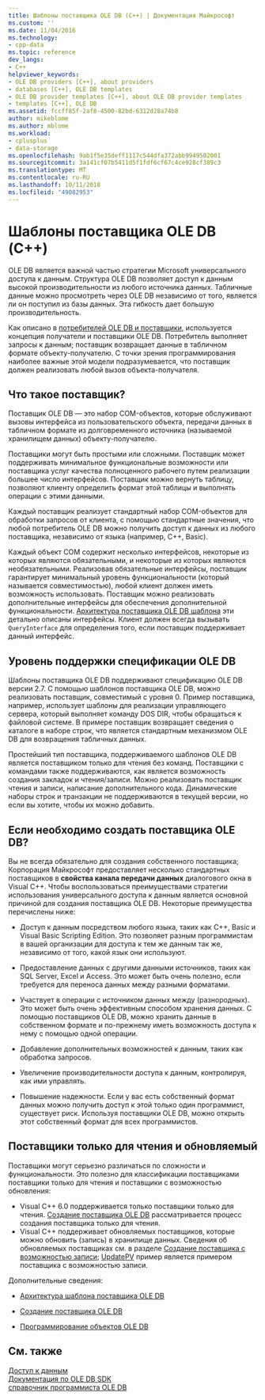 ```yaml
---
title: Шаблоны поставщика OLE DB (C++) | Документация Майкрософт
ms.custom: ''
ms.date: 11/04/2016
ms.technology:
- cpp-data
ms.topic: reference
dev_langs:
- C++
helpviewer_keywords:
- OLE DB providers [C++], about providers
- databases [C++], OLE DB templates
- OLE DB provider templates [C++], about OLE DB provider templates
- templates [C++], OLE DB
ms.assetid: fccff85f-2af8-4500-82bd-6312d28a74b8
author: mikeblome
ms.author: mblome
ms.workload:
- cplusplus
- data-storage
ms.openlocfilehash: 9ab1f5e35deff1117c544dfa372abb9949502001
ms.sourcegitcommit: 3a141cf07b5411d5f1fdf6cf67c4ce928cf389c3
ms.translationtype: MT
ms.contentlocale: ru-RU
ms.lasthandoff: 10/11/2018
ms.locfileid: "49082953"
---
```

# <a name="ole-db-provider-templates-c"></a>Шаблоны поставщика OLE DB (С++)

OLE DB является важной частью стратегии Microsoft универсального доступа к данным. Структура OLE DB позволяет доступ к данным высокой производительности из любого источника данных. Табличные данные можно просмотреть через OLE DB независимо от того, является ли он поступил из базы данных. Эта гибкость дает большую производительность.  
  
Как описано в [потребителей OLE DB и поставщики](../../data/oledb/ole-db-consumers-and-providers.md), используется концепция получатели и поставщики OLE DB. Потребитель выполняет запросы к данным; поставщик возвращает данные в табличном формате объекту-получателю. С точки зрения программирования наиболее важные этой модели подразумевается, что поставщик должен реализовать любой вызов объекта-получателя.  
  
## <a name="what-is-a-provider"></a>Что такое поставщик?  

Поставщик OLE DB — это набор COM-объектов, которые обслуживают вызовы интерфейса из пользовательского объекта, передачи данных в табличном формате из долговременного источника (называемой хранилищем данных) объекту-получателю.  
  
Поставщики могут быть простыми или сложными. Поставщик может поддерживать минимальное функциональные возможности или поставщика услуг качества полноценного рабочего путем реализации большее число интерфейсов. Поставщик можно вернуть таблицу, позволяют клиенту определить формат этой таблицы и выполнять операции с этими данными.  
  
Каждый поставщик реализует стандартный набор COM-объектов для обработки запросов от клиента, с помощью стандартные значения, что любой потребитель OLE DB можно получить доступ к данных из любого поставщика, независимо от языка (например, C++, Basic).  
  
Каждый объект COM содержит несколько интерфейсов, некоторые из которых являются обязательными, и некоторые из которых являются необязательными. Реализовав обязательные интерфейсы, поставщик гарантирует минимальный уровень функциональности (который называется совместимостью), любой клиент должен иметь возможность использовать. Поставщик можно реализовать дополнительные интерфейсы для обеспечения дополнительной функциональности. [Архитектура поставщика OLE DB шаблона](../../data/oledb/ole-db-provider-template-architecture.md) эти детально описаны интерфейсы. Клиент должен всегда вызывать `QueryInterface` для определения того, если поставщик поддерживает данный интерфейс.  
  
## <a name="ole-db-specification-level-support"></a>Уровень поддержки спецификации OLE DB  

Шаблоны поставщика OLE DB поддерживают спецификацию OLE DB версии 2.7. С помощью шаблонов поставщика OLE DB, можно реализовать поставщик, совместимый с уровня 0. Пример поставщика, например, использует шаблоны для реализации управляющего сервера, который выполняет команду DOS DIR, чтобы обращаться к файловой системе. В примере поставщик возвращает сведения о каталоге в наборе строк, что является стандартным механизмом OLE DB для возвращения табличных данных.  
  
Простейший тип поставщика, поддерживаемого шаблонов OLE DB является поставщиком только для чтения без команд. Поставщики с командами также поддерживаются, как является возможность создания закладок и чтения/записи. Можно реализовать поставщик чтения и записи, написание дополнительного кода. Динамические наборы строк и транзакции не поддерживаются в текущей версии, но если вы хотите, чтобы их можно добавить.  
  
## <a name="when-do-you-need-to-create-an-ole-db-provider"></a>Если необходимо создать поставщика OLE DB?  

Вы не всегда обязательно для создания собственного поставщика; Корпорация Майкрософт предоставляет несколько стандартных поставщиков в **свойства канала передачи данных** диалогового окна в Visual C++. Чтобы воспользоваться преимуществами стратегии использования универсального доступа к данным является основной причиной для создания поставщика OLE DB. Некоторые преимущества перечислены ниже:  
  
- Доступ к данным посредством любого языка, таких как C++, Basic и Visual Basic Scripting Edition. Это позволяет разным программистам в вашей организации для доступа к тем же данным так же, независимо от того, какой язык они используют.  
  
- Предоставление данных с другими данными источников, таких как SQL Server, Excel и Access. Это может быть очень полезно, если требуется для переноса данных между разными форматами.  
  
- Участвует в операции с источником данных между (разнородных). Это может быть очень эффективным способом хранения данных. С помощью поставщиков OLE DB, можно хранить данные в собственном формате и по-прежнему иметь возможность доступа к нему с помощью одной операции.  
  
- Добавление дополнительных возможностей к данным, таких как обработка запросов.  
  
- Увеличение производительности доступа к данным, контролируя, как ими управлять.  
  
- Повышение надежности. Если у вас есть собственный формат данных можно получить доступ к этой только один программист, существует риск. Используя поставщики OLE DB, можно открыть этот собственный формат для всех программистов.  
  
## <a name="read-only-and-updatable-providers"></a>Поставщики только для чтения и обновляемый  

Поставщики могут серьезно различаться по сложности и функциональности. Это полезно для классификации поставщиками поставщики только для чтения и поставщики с возможностью обновления:  
  
- Visual C++ 6.0 поддерживается только поставщики только для чтения. [Создание поставщика OLE DB](../../data/oledb/creating-an-ole-db-provider.md) рассматривается процесс создания поставщика только для чтения.  
- Visual C++ поддерживает обновляемых поставщиков, которые можно обновить (запись) в хранилище данных. Сведения об обновляемых поставщиках см. в разделе [Создание поставщика с возможностью записи](../../data/oledb/creating-an-updatable-provider.md); [UpdatePV](https://github.com/Microsoft/VCSamples/tree/master/VC2010Samples/ATL/OLEDB/Provider/UPDATEPV) пример является примером поставщика с возможностью записи.  
  
Дополнительные сведения:  
  
- [Архитектура шаблона поставщика OLE DB](../../data/oledb/ole-db-provider-template-architecture.md)  
  
- [Создание поставщика OLE DB](../../data/oledb/creating-an-ole-db-provider.md)  
  
- [Программирование объектов OLE DB](../../data/oledb/ole-db-programming.md)  
  
## <a name="see-also"></a>См. также  

[Доступ к данным](../data-access-in-cpp.md)<br/>
[Документация по OLE DB SDK](/previous-versions/windows/desktop/ms722784)   
[справочник программиста OLE DB](/previous-versions/windows/desktop/ms713643)